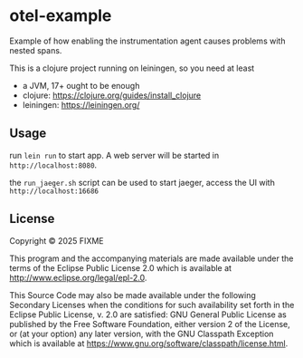 # otel-example

Example of how enabling the instrumentation agent causes problems with nested spans.

This is a clojure project running on leiningen, so you need at least
- a JVM, 17+ ought to be enough
- clojure: https://clojure.org/guides/install_clojure
- leiningen: https://leiningen.org/

## Usage

run `lein run` to start app. A web server will be started in `http://localhost:8080`.

the `run_jaeger.sh` script can be used to start jaeger, access the UI with `http://localhost:16686`

## License

Copyright © 2025 FIXME

This program and the accompanying materials are made available under the
terms of the Eclipse Public License 2.0 which is available at
http://www.eclipse.org/legal/epl-2.0.

This Source Code may also be made available under the following Secondary
Licenses when the conditions for such availability set forth in the Eclipse
Public License, v. 2.0 are satisfied: GNU General Public License as published by
the Free Software Foundation, either version 2 of the License, or (at your
option) any later version, with the GNU Classpath Exception which is available
at https://www.gnu.org/software/classpath/license.html.
